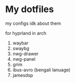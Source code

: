 # My dotfiles

my configs idk about them

for hyprland in arch

 1. waybar
 2. swaybg
 3. nwg-drawer
 4. nwg-panel
 5. grim
 6. ibus-avro (bengali lanuage)
 7. jamesdsp
